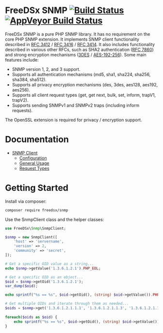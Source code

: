 # FreeDSx SNMP [![Build Status](https://travis-ci.org/FreeDSx/SNMP.svg?branch=master)](https://travis-ci.org/FreeDSx/SNMP) [![AppVeyor Build Status](https://ci.appveyor.com/api/projects/status/github/freedsx/snmp?branch=master&svg=true)](https://ci.appveyor.com/project/ChadSikorra/snmp)
FreeDSx SNMP is a pure PHP SNMP library. It has no requirement on the core PHP SNMP extension. It implements SNMP
client functionality described in [RFC 3412](https://tools.ietf.org/html/rfc3412) / [RFC 3416](https://tools.ietf.org/html/rfc3416) / [RFC 3414](https://tools.ietf.org/html/rfc3414).
It also includes functionality described in various other RFCs, such as SHA2 authentication ([RFC 7860](https://tools.ietf.org/html/rfc7860)) and strong encryption
mechanisms ([3DES](https://tools.ietf.org/html/draft-reeder-snmpv3-usm-3desede-00) / [AES-192-256](https://tools.ietf.org/html/draft-blumenthal-aes-usm-04)).
Some main features include:

* SNMP version 1, 2, and 3 support.
* Supports all authentication mechanisms (md5, sha1, sha224, sha256, sha384, sha512).
* Supports all privacy encryption mechanisms (des, 3des, aes128, aes192, aes256).
* Supports all client request types (get, get next, bulk, set, inform, trapV1, trapV2).
* Supports sending SNMPv1 and SNMPv2 traps (including inform requests).

The OpenSSL extension is required for privacy / encryption support.

# Documentation

* [SNMP Client](/docs/Client)
  * [Configuration](/docs/Client/Configuration.md)
  * [General Usage](/docs/Client/General-Usage.md)
  * [Request Types](/docs/Client/Request-Types.md)

# Getting Started

Install via composer:

```bash
composer require freedsx/snmp
```

Use the SnmpClient class and the helper classes:

```php
use FreeDSx\Snmp\SnmpClient;

$snmp = new SnmpClient([
    'host' => 'servername',
    'version' => 2,
    'community' => 'secret',
]);

# Get a specific OID value as a string...
echo $snmp->getValue('1.3.6.1.2.1').PHP_EOL;

# Get a specific OID as an object...
$oid = $snmp->getOid('1.3.6.1.2.1');
var_dump($oid);

echo sprintf("%s == %s", $oid->getOid(), (string) $oid->getValue()).PHP_EOL;

# Get multiple OIDs and iterate through them as needed...
$oids = $snmp->get('1.3.6.1.2.1.1.1', '1.3.6.1.2.1.1.3', '1.3.6.1.2.1.1.5');
 
foreach($oids as $oid) {
    echo sprintf("%s == %s", $oid->getOid(), (string) $oid->getValue()).PHP_EOL;
}

```
